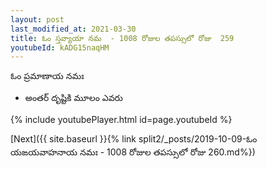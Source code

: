 ```yaml
---
layout: post
last_modified_at: 2021-03-30
title: ఓం స్తవ్యాయా నమ  - 1008 రోజుల తపస్సులో రోజు  259
youtubeId: kADG15naqHM
---
```

 
 
 ఓం ప్రమాణాయ నమః  
 
 -  అంతర్ దృష్టికి మూలం ఎవరు 
 
  
 
  
 
 
 
 
 
 


{% include youtubePlayer.html id=page.youtubeId %}
 
[Next]({{ site.baseurl }}{% link  split2/_posts/2019-10-09-ఓం యఙయవాహనాయ నమః  - 1008 రోజుల తపస్సులో రోజు  260.md%})
 
